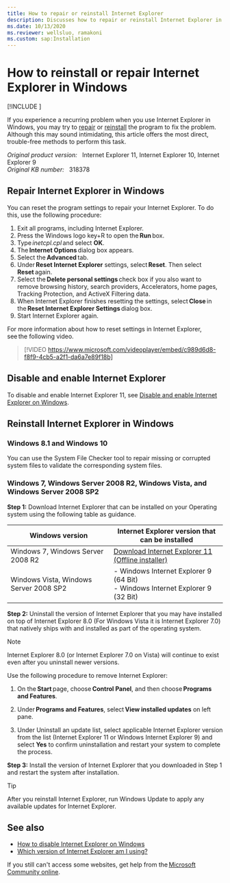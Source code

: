 ```yaml
---
title: How to repair or reinstall Internet Explorer
description: Discusses how to repair or reinstall Internet Explorer in Windows.
ms.date: 10/13/2020
ms.reviewer: wellsluo, ramakoni
ms.custom: sap:Installation
---
```

# How to reinstall or repair Internet Explorer in Windows

[!INCLUDE [](../../../includes/browsers-important.md)]

If you experience a recurring problem when you use Internet Explorer in Windows, you may try to [repair](#repair-internet-explorer-in-windows) or [reinstall](#reinstall-internet-explorer-in-windows) the program to fix the problem. Although this may sound intimidating, this article offers the most direct, trouble-free methods to perform this task.

_Original product version:_ &nbsp; Internet Explorer 11, Internet Explorer 10, Internet Explorer 9  
_Original KB number:_ &nbsp; 318378

## Repair Internet Explorer in Windows

You can reset the program settings to repair your Internet Explorer. To do this, use the following procedure:

1. Exit all programs, including Internet Explorer.
2. Press the Windows logo key+R to open the **Run** box.
3. Type _inetcpl.cpl_ and select **OK**.
4. The **Internet Options** dialog box appears.
5. Select the **Advanced** tab.
6. Under **Reset Internet Explorer** settings, select **Reset**. Then select **Reset** again.
7. Select the **Delete personal settings** check box if you also want to remove browsing history, search providers, Accelerators, home pages, Tracking Protection, and ActiveX Filtering data.
8. When Internet Explorer finishes resetting the settings, select **Close** in the **Reset Internet Explorer Settings** dialog box.
9. Start Internet Explorer again.

For more information about how to reset settings in Internet Explorer, see the following video.

> [!VIDEO https://www.microsoft.com/videoplayer/embed/c989d6d8-f8f9-4cb5-a2f1-da6a7e89f18b]

## Disable and enable Internet Explorer

To disable and enable Internet Explorer 11, see [Disable and enable Internet Explorer on Windows](disable-internet-explorer-windows.md).

## Reinstall Internet Explorer in Windows

### Windows 8.1 and Windows 10

You can use the System File Checker tool to repair missing or corrupted system files to validate the corresponding system files.

### Windows 7, Windows Server 2008 R2, Windows Vista, and Windows Server 2008 SP2

**Step 1:** Download Internet Explorer that can be installed on your Operating system using the following table as guidance.

|Windows version |Internet Explorer version that can be installed |
|---|---|
|Windows 7, Windows Server 2008 R2 |[Download Internet Explorer 11 (Offline installer)](https://support.microsoft.com/topic/download-internet-explorer-11-offline-installer-99d492a1-3a62-077b-c476-cf028aff9a7f)|
|Windows Vista, Windows Server 2008 SP2|- Windows Internet Explorer 9 (64 Bit)<br/>- Windows Internet Explorer 9 (32 Bit)|
  
**Step 2:** Uninstall the version of Internet Explorer that you may have installed on top of Internet Explorer 8.0 (For Windows Vista it is Internet Explorer 7.0) that natively ships with and installed as part of the operating system.

> [!NOTE]
> Internet Explorer 8.0 (or Internet Explorer 7.0 on Vista) will continue to exist even after you uninstall newer versions.

Use the following procedure to remove Internet Explorer:

1. On the **Start** page, choose **Control Panel**, and then choose **Programs and Features**.

2. Under **Programs and Features**, select **View installed updates** on left pane.

3. Under Uninstall an update list, select applicable Internet Explorer version from the list (Internet Explorer 11 or Windows Internet Explorer 9) and select **Yes** to confirm uninstallation and restart your system to complete the process.

**Step 3:** Install the version of Internet Explorer that you downloaded in Step 1 and restart the system after installation.

> [!TIP]
> After you reinstall Internet Explorer, run Windows Update to apply any available updates for Internet Explorer.

## See also

- [How to disable Internet Explorer on Windows](https://support.microsoft.com/help/4013567/how-to-disable-internet-explorer-on-windows)
- [Which version of Internet Explorer am I using?](https://support.microsoft.com/help/17295/internet-explorer-which-version-am-i-using)

If you still can't access some websites, get help from the [Microsoft Community online](https://answers.microsoft.com/).
